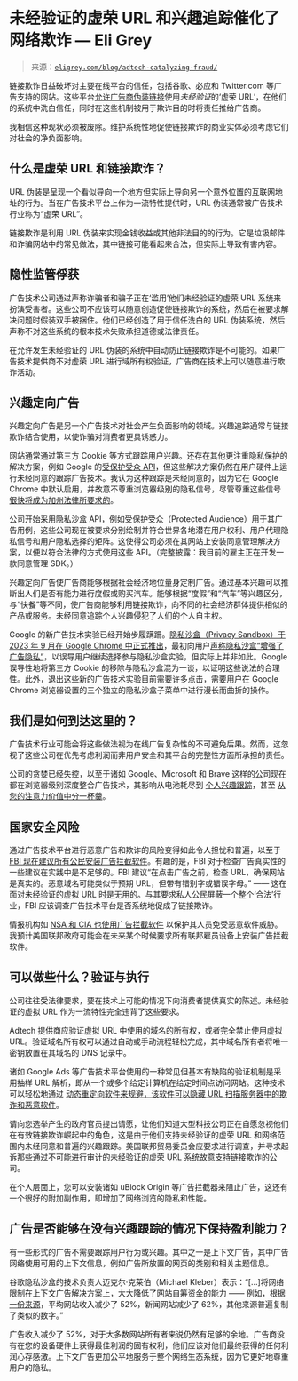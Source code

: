 <!--yml

类别：未分类

date: 2024-05-27 14:35:49

-->

# 未经验证的虚荣 URL 和兴趣追踪催化了网络欺诈 — Eli Grey

> 来源：[`eligrey.com/blog/adtech-catalyzing-fraud/`](https://eligrey.com/blog/adtech-catalyzing-fraud/)

链接欺诈日益破坏对主要在线平台的信任，包括谷歌、必应和 Twitter.com 等广告支持的网站。这些平台[允许广告商伪装链接](https://support.google.com/google-ads/answer/6246601)使用*未经验证*的‘虚荣 URL’，在他们的系统中洗白信任，同时在这些机制被用于欺诈目的时将责任推给广告商。

我相信这种现状必须被废除。维护系统性地促使链接欺诈的商业实体必须考虑它们对社会的净负面影响。

## 什么是虚荣 URL 和链接欺诈？

URL 伪装是呈现一个看似导向一个地方但实际上导向另一个意外位置的互联网地址的行为。当在广告技术平台上作为一流特性提供时，URL 伪装通常被广告技术行业称为“虚荣 URL”。

链接欺诈是利用 URL 伪装来实现金钱收益或其他非法目的的行为。它是垃圾邮件和诈骗网站中的常见做法，其中链接可能看起来合法，但实际上导致有害内容。

## 隐性监管俘获

广告技术公司通过声称诈骗者和骗子正在‘滥用’他们未经验证的虚荣 URL 系统来扮演受害者。这些公司不应该可以随意创造促使链接欺诈的系统，然后在被要求解决问题时假装双手被捆住。他们已经创造了用于信任洗白的 URL 伪装系统，然后声称不对这些系统的根本技术失败承担道德或法律责任。

在允许发生未经验证的 URL 伪装的系统中自动防止链接欺诈是不可能的。如果广告技术提供商不对虚荣 URL 进行域所有权验证，广告商在技术上可以随意进行欺诈活动。

## 兴趣定向广告

兴趣定向广告是另一个广告技术对社会产生负面影响的领域。兴趣追踪通常与链接欺诈结合使用，以使诈骗对消费者更具诱惑力。

网站通常通过第三方 Cookie 等方式跟踪用户兴趣。还存在其他更注重隐私保护的解决方案，例如 Google 的[受保护受众 API](https://developers.google.com/privacy-sandbox/relevance/protected-audience)，但这些解决方案仍然在用户硬件上运行未经同意的跟踪广告技术。我认为这种跟踪是未经同意的，因为它在 Google Chrome 中默认启用，并故意不尊重浏览器级别的隐私信号，尽管尊重这些信号[很快将成为加州法律所要求的](https://cppa.ca.gov/announcements/2023/20231211.html)。

公司开始采用隐私沙盒 API，例如受保护受众（Protected Audience）用于其广告用例，这些公司现在被要求分别绘制并符合世界各地潜在用户权利、用户代理隐私信号和用户隐私选择的矩阵。这使得公司必须在其网站上安装同意管理解决方案，以便以符合法律的方式使用这些 API。（完整披露：我目前的雇主正在开发一款同意管理 SDK。）

兴趣定向广告使广告商能够根据社会经济地位量身定制广告。通过基本兴趣可以推断出人们是否有能力进行度假或购买汽车。能够根据“度假”和“汽车”等兴趣区分，与“快餐”等不同，使广告商能够利用链接欺诈，向不同的社会经济群体提供相似的产品或服务。未经同意追踪个人兴趣侵犯了人们的个人自主权。

Google 的新广告技术实验已经开始步履蹒跚。[隐私沙盒（Privacy Sandbox）于 2023 年 9 月在 Google Chrome 中正式推出](https://privacysandbox.com/news/privacy-sandbox-for-the-web-reaches-general-availability)，最初向用户[声称隐私沙盒“增强了广告隐私”](https://mastodon.social/@wchr/110392171208763650)，以误导用户继续选择参与隐私沙盒实验，但实际上并非如此。Google 误导性地将第三方 Cookie 的移除与隐私沙盒混为一谈，以证明这些说法的合理性。此外，退出这些新的广告技术实验目前需要许多点击，需要用户在 Google Chrome 浏览器设置的三个独立的隐私沙盒子菜单中进行漫长而曲折的操作。

## 我们是如何到达这里的？

广告技术行业可能会将这些做法视为在线广告复杂性的不可避免后果。然而，这忽视了这些公司在优先考虑利润而非用户安全和其平台的完整性方面所承担的责任。

公司的贪婪已经失控，以至于诸如 Google、Microsoft 和 Brave 这样的公司现在都在浏览器级别深度整合广告技术，其影响从电池耗尽到 [个人兴趣跟踪](https://developers.google.com/privacy-sandbox/relevance/protected-audience)，甚至 [从您的注意力价值中分一杯羹](https://brave.com/brave-rewards/#terms:~:text=70%25%20of%20the%20revenue%20Brave%20earns%20through%20these%20unobtrusive%2C%20privacy%2Dpreserving%20ads%20is%20shared%20directly%20back%20with%20users%20as%20Brave%20Rewards.)。

## 国家安全风险

通过广告技术平台进行恶意广告和欺诈的风险变得如此令人担忧和普遍，以至于 [FBI 现在建议所有公民安装广告拦截软件](https://www.ic3.gov/Media/Y2022/PSA221221#:~:text=Use%20an%20ad%20blocking%20extension%20when%20performing%20internet%20searches.)。有趣的是，FBI 对于检查广告真实性的一些建议在实践中是不足够的。FBI 建议“在点击广告之前，检查 URL，确保网站是真实的。恶意域名可能类似于预期 URL，但带有错别字或错误字母。” —— 这在面对未经验证的虚拟 URL 时是无用的。与其要求私人公民屏蔽一个整个‘合法’行业，FBI 应该调查广告技术平台是否系统地促成了链接欺诈。

情报机构如 [NSA 和 CIA 也使用广告拦截软件](https://www.vice.com/en/article/93ypke/the-nsa-and-cia-use-ad-blockers-because-online-advertising-is-so-dangerous) 以保护其人员免受恶意软件威胁。我预计美国联邦政府可能会在未来某个时候要求所有联邦雇员设备上安装广告拦截软件。

## 可以做些什么？验证与执行

公司往往受法律要求，要在技术上可能的情况下向消费者提供真实的陈述。未经验证的虚拟 URL 作为一流特性完全违背了这些要求。

Adtech 提供商应验证虚拟 URL 中使用的域名的所有权，或者完全禁止使用虚拟 URL。验证域名所有权可以通过自动或手动流程轻松完成，其中域名所有者将唯一密钥放置在其域名的 DNS 记录中。

诸如 Google Ads 等广告技术平台使用的一种常见但基本有缺陷的验证机制是采用抽样 URL 解析，即从一个或多个给定计算机在给定时间点访问网站。这种技术可以轻松地通过 [动态重定向软件来规避，该软件可以隐藏 URL 扫描服务器中的欺诈和恶意软件](https://eligrey.com/blog/zerodrop/)。

请向您选举产生的政府官员提出请愿，让他们知道大型科技公司正在自愿忽视他们在有效链接欺诈崛起中的角色，这是由于他们支持未经验证的虚荣 URL 和网络范围内未经同意和普遍的兴趣跟踪。美国联邦贸易委员会应要求进行调查，并寻求起诉那些通过不可能进行审计的未经验证的虚荣 URL 系统故意支持链接欺诈的公司。

在个人层面上，您可以安装诸如 uBlock Origin 等广告拦截器来阻止广告，这还有一个很好的附加副作用，即增加了网络浏览的隐私和性能。

## 广告是否能够在没有兴趣跟踪的情况下保持盈利能力？

有一些形式的广告不需要跟踪用户行为或兴趣。其中之一是上下文广告，其中广告网络使用可用的上下文信息，例如广告所放置的网页的类别和相关主题信息。

谷歌隐私沙盒的技术负责人迈克尔·克莱伯（Michael Kleber）表示：“[…]将网络限制在上下文广告解决方案上，大大降低了网站自筹资金的能力 —— 例如，根据[一份来源](https://services.google.com/fh/files/misc/disabling_third-party_cookies_publisher_revenue.pdf)，平均网站收入减少了 52%，新闻网站减少了 62%，其他来源普遍复制了类似的数字。”

广告收入减少了 52%，对于大多数网站所有者来说仍然有足够的余地。广告商没有在您的设备硬件上获得最佳利润的固有权利，他们应该对他们最终获得的任何利润心存感激。上下文广告更加公平地服务于整个网络生态系统，因为它更好地尊重用户的隐私。
